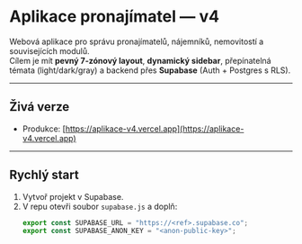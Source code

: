 # Aplikace pronajímatel — v4


Webová aplikace pro správu pronajímatelů, nájemníků, nemovitostí a souvisejících modulů.  
Cílem je mít **pevný 7-zónový layout**, **dynamický sidebar**, přepínatelná témata (light/dark/gray) a backend přes **Supabase** (Auth + Postgres s RLS).

---

## Živá verze
- Produkce: [https://aplikace-v4.vercel.app](https://aplikace-v4.vercel.app)

---

## Rychlý start

1. Vytvoř projekt v Supabase.
2. V repu otevři soubor `supabase.js` a doplň:
   ```js
   export const SUPABASE_URL = "https://<ref>.supabase.co";
   export const SUPABASE_ANON_KEY = "<anon-public-key>";
